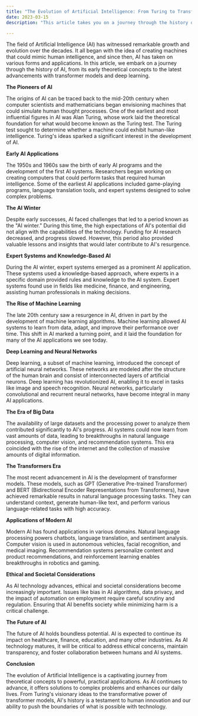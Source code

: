 ```yaml
---
title: "The Evolution of Artificial Intelligence: From Turing to Transformers"
date: 2023-03-15
description: "This article takes you on a journey through the history of artificial intelligence, from its early days to the latest advancements with transformer models."

---
```


The field of Artificial Intelligence (AI) has witnessed remarkable growth and evolution over the decades. It all began with the idea of creating machines that could mimic human intelligence, and since then, AI has taken on various forms and applications. In this article, we embark on a journey through the history of AI, from its early theoretical concepts to the latest advancements with transformer models and deep learning.

**The Pioneers of AI**

The origins of AI can be traced back to the mid-20th century when computer scientists and mathematicians began envisioning machines that could simulate human thought processes. One of the earliest and most influential figures in AI was Alan Turing, whose work laid the theoretical foundation for what would become known as the Turing test. The Turing test sought to determine whether a machine could exhibit human-like intelligence. Turing's ideas sparked a significant interest in the development of AI.

**Early AI Applications**

The 1950s and 1960s saw the birth of early AI programs and the development of the first AI systems. Researchers began working on creating computers that could perform tasks that required human intelligence. Some of the earliest AI applications included game-playing programs, language translation tools, and expert systems designed to solve complex problems.

**The AI Winter**

Despite early successes, AI faced challenges that led to a period known as the "AI winter." During this time, the high expectations of AI's potential did not align with the capabilities of the technology. Funding for AI research decreased, and progress slowed. However, this period also provided valuable lessons and insights that would later contribute to AI's resurgence.

**Expert Systems and Knowledge-Based AI**

During the AI winter, expert systems emerged as a prominent AI application. These systems used a knowledge-based approach, where experts in a specific domain provided rules and knowledge to the AI system. Expert systems found use in fields like medicine, finance, and engineering, assisting human professionals in making decisions.

**The Rise of Machine Learning**

The late 20th century saw a resurgence in AI, driven in part by the development of machine learning algorithms. Machine learning allowed AI systems to learn from data, adapt, and improve their performance over time. This shift in AI marked a turning point, and it laid the foundation for many of the AI applications we see today.

**Deep Learning and Neural Networks**

Deep learning, a subset of machine learning, introduced the concept of artificial neural networks. These networks are modeled after the structure of the human brain and consist of interconnected layers of artificial neurons. Deep learning has revolutionized AI, enabling it to excel in tasks like image and speech recognition. Neural networks, particularly convolutional and recurrent neural networks, have become integral in many AI applications.

**The Era of Big Data**

The availability of large datasets and the processing power to analyze them contributed significantly to AI's progress. AI systems could now learn from vast amounts of data, leading to breakthroughs in natural language processing, computer vision, and recommendation systems. This era coincided with the rise of the internet and the collection of massive amounts of digital information.

**The Transformers Era**

The most recent advancement in AI is the development of transformer models. These models, such as GPT (Generative Pre-trained Transformer) and BERT (Bidirectional Encoder Representations from Transformers), have achieved remarkable results in natural language processing tasks. They can understand context, generate human-like text, and perform various language-related tasks with high accuracy.

**Applications of Modern AI**

Modern AI has found applications in various domains. Natural language processing powers chatbots, language translation, and sentiment analysis. Computer vision is used in autonomous vehicles, facial recognition, and medical imaging. Recommendation systems personalize content and product recommendations, and reinforcement learning enables breakthroughs in robotics and gaming.

**Ethical and Societal Considerations**

As AI technology advances, ethical and societal considerations become increasingly important. Issues like bias in AI algorithms, data privacy, and the impact of automation on employment require careful scrutiny and regulation. Ensuring that AI benefits society while minimizing harm is a critical challenge.

**The Future of AI**

The future of AI holds boundless potential. AI is expected to continue its impact on healthcare, finance, education, and many other industries. As AI technology matures, it will be critical to address ethical concerns, maintain transparency, and foster collaboration between humans and AI systems.

**Conclusion**

The evolution of Artificial Intelligence is a captivating journey from theoretical concepts to powerful, practical applications. As AI continues to advance, it offers solutions to complex problems and enhances our daily lives. From Turing's visionary ideas to the transformative power of transformer models, AI's history is a testament to human innovation and our ability to push the boundaries of what is possible with technology.
